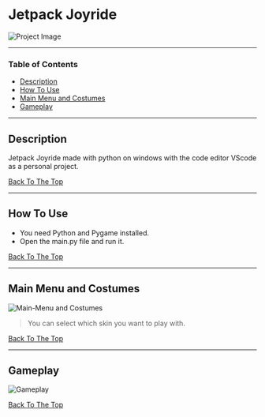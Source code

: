 # Jetpack Joyride

![Project Image](https://i.postimg.cc/c6G4jKVt/main-menu-bg.png)

> 

---

### Table of Contents

- [Description](#description)
- [How To Use](#how-to-use)
- [Main Menu and Costumes](#Main-Menu-and-Costumes)
- [Gameplay](#Gameplay)


---

## Description

Jetpack Joyride made with python on windows with the code editor VScode as a personal project.

[Back To The Top](#Jetpack-Joyride)

---

## How To Use

- You need Python and Pygame installed.
- Open the main.py file and run it.


[Back To The Top](#Jetpack-Joyride)

---

## Main Menu and Costumes
![Main-Menu and Costumes](https://media.giphy.com/media/KUOqAKYhyJcVqIvOep/giphy.gif)
> You can select which skin you want to play with.


[Back To The Top](#Jetpack-Joyride)

---

## Gameplay

![Gameplay](https://media.giphy.com/media/DZWAGHMAitdVFODzxb/giphy-downsized-large.gif)

[Back To The Top](#Jetpack-Joyride)
